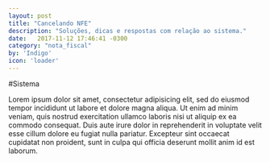 ```yaml
---
layout: post
title: "Cancelando NFE"
description: "Soluções, dicas e respostas com relação ao sistema."
date:   2017-11-12 17:46:41 -0300
category: "nota_fiscal"
by: 'Indigo'
icon: 'loader'
---
```


#Sistema

Lorem ipsum dolor sit amet, consectetur adipisicing elit, sed do eiusmod tempor incididunt ut labore et dolore magna aliqua. Ut enim ad minim veniam, quis nostrud exercitation ullamco laboris nisi ut aliquip ex ea commodo consequat. Duis aute irure dolor in reprehenderit in voluptate velit esse cillum dolore eu fugiat nulla pariatur. Excepteur sint occaecat cupidatat non proident, sunt in culpa qui officia deserunt mollit anim id est laborum.
